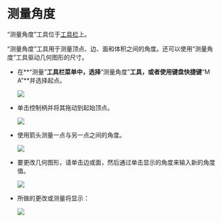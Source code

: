 # 测量角度

“测量角度”工具位于[工具栏](../formit-introduction/tool-bars.md)上。

“测量角度”工具用于测量顶点、边、面和体积之间的角度。还可以使用“测量角度”工具驱动几何图形的尺寸。

* 在**“测量”**工具栏菜单中，选择**“测量角度”**工具，或者使用键盘快捷键**“M A”**并选择起点。

   ![](../.gitbook/assets/measure-angle.png)

* 单击控制柄并将其拖动到起始顶点。

   ![](../.gitbook/assets/measure-angle2.png)

* 使用箭头测量一点与另一点之间的角度。

   ![](../.gitbook/assets/measure-angle4.png)

* 要更改几何图形，请单击边或面，然后通过单击显示的角度来输入新的角度值。

   ![](../.gitbook/assets/measure-angle3.png)

* 所做的更改或测量将显示：

   ![](../.gitbook/assets/measure-angle5.png)

